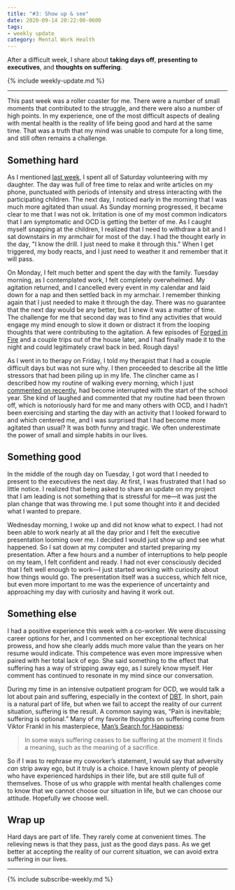 ```yaml
---
title: "#3: Show up & see"
date: 2020-09-14 20:22:00-0600
tags:
- weekly update
category: Mental Work Health
---
```


After a difficult week, I share about **taking days off**, **presenting to executives**, and **thoughts on suffering**.

{% include weekly-update.md %}

***

This past week was a roller coaster for me. There were a number of small moments that contributed to the struggle, and there were also a number of high points. In my experience, one of the most difficult aspects of dealing with mental health is the reality of life being good and hard at the same time. That was a truth that my mind was unable to compute for a long time, and still often remains a challenge.


## Something hard

As I mentioned [last week](https://bennorris.org/2020/09/08/rebecoming-a-novice/), I spent all of Saturday volunteering with my daughter. The day was full of free time to relax and write articles on my phone, punctuated with periods of intensity and stress interacting with the participating children. The next day, I noticed early in the morning that I was much more agitated than usual. As Sunday morning progressed, it became clear to me that I was not ok. Irritation is one of my most common indicators that I am symptomatic and OCD is getting the better of me. As I caught myself snapping at the children, I realized that I need to withdraw a bit and I sat downstairs in my armchair for most of the day. I had the thought early in the day, "I know the drill. I just need to make it through this." When I get triggered, my body reacts, and I just need to weather it and remember that it will pass.

On Monday, I felt much better and spent the day with the family. Tuesday morning, as I contemplated work, I felt completely overwhelmed. My agitation returned, and I cancelled every event in my calendar and laid down for a nap and then settled back in my armchair. I remember thinking again that I just needed to make it through the day. There was no guarantee that the next day would be any better, but I knew it was a matter of time. The challenge for me that second day was to find any activities that would engage my mind enough to slow it down or distract it from the looping thoughts that were contributing to the agitation. A few episodes of [Forged in Fire](https://en.wikipedia.org/wiki/Forged_in_Fire_(TV_series)) and a couple trips out of the house later, and I had finally made it to the night and could legitimately crawl back in bed. Rough days!

As I went in to therapy on Friday, I told my therapist that I had a couple difficult days but was not sure why. I then proceeded to describe all the little stressors that had been piling up in my life. The clincher came as I described how my routine of walking every morning, which I just [commented on recently](https://bennorris.org/2020/09/02/spinning-in-neutral/), had become interrupted with the start of the school year. She kind of laughed and commented that my routine had been thrown off, which is notoriously hard for me and many others with OCD, and I hadn’t been exercising and starting the day with an activity that I looked forward to and which centered me, and I was surprised that I had become more agitated than usual? It was both funny and tragic. We often underestimate the power of small and simple habits in our lives.


## Something good

In the middle of the rough day on Tuesday, I got word that I needed to present to the executives the next day. At first, I was frustrated that I had so little notice. I realized that being asked to share an update on my project that I am leading is not something that is stressful for me—it was just the plan change that was throwing me. I put some thought into it and decided what I wanted to prepare.

Wednesday morning, I woke up and did not know what to expect. I had not been able to work nearly at all the day prior and I felt the executive presentation  looming over me. I decided I would just show up and see what happened. So I sat down at my computer and started preparing my presentation. After a few hours and a number of interruptions to help people on my team, I felt confident and ready. I had not ever consciously decided that I felt well enough to work—I just started working with curiosity about how things would go. The presentation itself was a success, which felt nice, but even more important to me was the experience of uncertainty and approaching my day with curiosity and having it work out.


## Something else

I had a positive experience this week with a co-worker. We were discussing career options for her, and I commented on her exceptional technical prowess, and how she clearly adds much more value than the years on her resume would indicate. This competence was even more impressive when paired with her total lack of ego. She said something to the effect that suffering has a way of stripping away ego, as I surely know myself. Her comment has continued to resonate in my mind since our conversation.

During my time in an intensive outpatient program for OCD, we would talk a lot about pain and suffering, especially in the context of [DBT](https://en.wikipedia.org/wiki/Dialectical_behavior_therapy). In short, pain is a natural part of life, but when we fail to accept the reality of our current situation, suffering is the result. A common saying was, “Pain is inevitable; suffering is optional.” Many of my favorite thoughts on suffering come from Viktor Frankl in his masterpiece, [Man’s Search for Happiness](https://en.wikipedia.org/wiki/Man%27s_Search_for_Meaning):

> In some ways suffering ceases to be suffering at the moment it finds a meaning, such as the meaning of a sacrifice.

So if I was to rephrase my coworker’s statement, I would say that adversity *can* strip away ego, but it truly is a choice. I have known plenty of people who have experienced hardships in their life, but are still quite full of themselves. Those of us who grapple with mental health challenges come to know that we cannot choose our situation in life, but we can choose our attitude. Hopefully we choose well.


## Wrap up

Hard days are part of life. They rarely come at convenient times. The relieving news is that they pass, just as the good days pass. As we get better at accepting the reality of our current situation, we can avoid extra suffering in our lives.

***
{% include subscribe-weekly.md %}